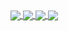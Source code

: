 <a href="https://github.com/leta91/rosaline">
  <img align="center" src="https://github-readme-stats.vercel.app/api/pin/?username=leta91&repo=rosaline&theme=midnight-purple" />
</a>
<a href="https://github.com/leta91/agrippa">
  <img align="center" src="https://github-readme-stats.vercel.app/api/pin/?username=leta91&repo=agrippa&theme=neon" />
</a>
<a href="https://github.com/leta91/product-landing-page">
  <img align="center" src="https://github-readme-stats.vercel.app/api/pin/?username=leta91&repo=product-landing-page&theme=maroongold" />
</a>
<a href="https://github.com/leta91/pizza-pasta-menu">
  <img align="center" src="https://github-readme-stats.vercel.app/api/pin/?username=leta91&repo=pizza-pasta-menu&theme=outrun" />
</a>

<!---
leta91/leta91 is a ✨ special ✨ repository because its `README.md` (this file) appears on your GitHub profile.
You can click the Preview link to take a look at your changes.
--->
